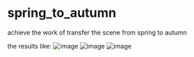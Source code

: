 # spring_to_autumn
achieve the work of transfer the scene from spring to autumn

the results like:
![image](https://github.com/darkwhale/spring_to_autumn/season/1.jpg)
![image](spring_to_autumn/season/1.jpg)
![image](spring_to_autumn/season/1.jpg)
